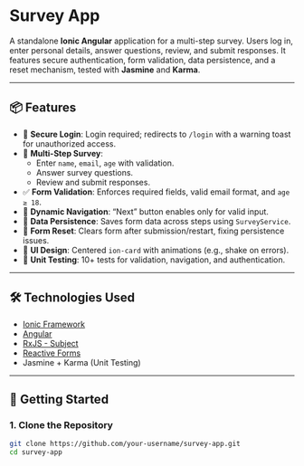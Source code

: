 # Survey App

A standalone **Ionic Angular** application for a multi-step survey. Users log in, enter personal details, answer questions, review, and submit responses. It features secure authentication, form validation, data persistence, and a reset mechanism, tested with **Jasmine** and **Karma**.

---

## 📦 Features

- 🔐 **Secure Login**: Login required; redirects to `/login` with a warning toast for unauthorized access.
- 📝 **Multi-Step Survey**:
  - Enter `name`, `email`, `age` with validation.
  - Answer survey questions.
  - Review and submit responses.
- ✅ **Form Validation**: Enforces required fields, valid email format, and `age ≥ 18`.
- 🚀 **Dynamic Navigation**: “Next” button enables only for valid input.
- 💾 **Data Persistence**: Saves form data across steps using `SurveyService`.
- 🔄 **Form Reset**: Clears form after submission/restart, fixing persistence issues.
- 🎨 **UI Design**: Centered `ion-card` with animations (e.g., shake on errors).
- 🧪 **Unit Testing**: 10+ tests for validation, navigation, and authentication.

---

## 🛠️ Technologies Used

- [Ionic Framework](https://ionicframework.com/)
- [Angular](https://angular.io/)
- [RxJS - Subject](https://rxjs.dev/)
- [Reactive Forms](https://angular.io/guide/reactive-forms)
- Jasmine + Karma (Unit Testing)

---

## 🚀 Getting Started

### 1. Clone the Repository

```bash
git clone https://github.com/your-username/survey-app.git
cd survey-app
